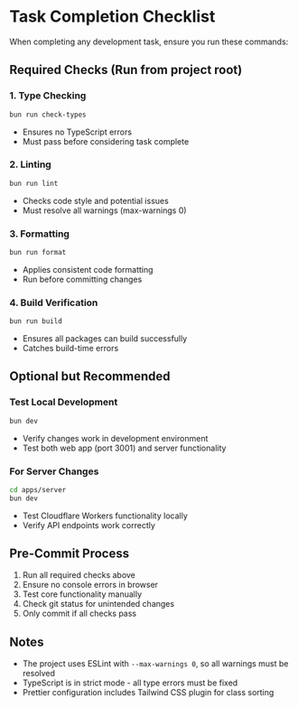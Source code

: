 # Task Completion Checklist

When completing any development task, ensure you run these commands:

## Required Checks (Run from project root)

### 1. Type Checking
```bash
bun run check-types
```
- Ensures no TypeScript errors
- Must pass before considering task complete

### 2. Linting
```bash
bun run lint
```
- Checks code style and potential issues
- Must resolve all warnings (max-warnings 0)

### 3. Formatting
```bash
bun run format
```
- Applies consistent code formatting
- Run before committing changes

### 4. Build Verification
```bash
bun run build
```
- Ensures all packages can build successfully
- Catches build-time errors

## Optional but Recommended

### Test Local Development
```bash
bun dev
```
- Verify changes work in development environment
- Test both web app (port 3001) and server functionality

### For Server Changes
```bash
cd apps/server
bun dev
```
- Test Cloudflare Workers functionality locally
- Verify API endpoints work correctly

## Pre-Commit Process
1. Run all required checks above
2. Ensure no console errors in browser
3. Test core functionality manually
4. Check git status for unintended changes
5. Only commit if all checks pass

## Notes
- The project uses ESLint with `--max-warnings 0`, so all warnings must be resolved
- TypeScript is in strict mode - all type errors must be fixed
- Prettier configuration includes Tailwind CSS plugin for class sorting